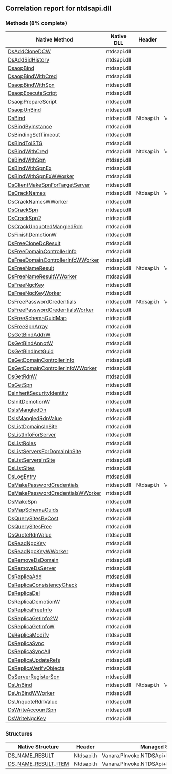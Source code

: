 ## Correlation report for ntdsapi.dll
### Methods (8% complete)
Native Method | Native DLL | Header | Managed Method
---- | ---- | ---- | ----
[DsAddCloneDCW](https://www.google.com/search?num=5&q=DsAddCloneDCW+site%3Amsdn.microsoft.com) | ntdsapi.dll |  | 
[DsAddSidHistory](https://www.google.com/search?num=5&q=DsAddSidHistory+site%3Amsdn.microsoft.com) | ntdsapi.dll |  | 
[DsaopBind](https://www.google.com/search?num=5&q=DsaopBind+site%3Amsdn.microsoft.com) | ntdsapi.dll |  | 
[DsaopBindWithCred](https://www.google.com/search?num=5&q=DsaopBindWithCred+site%3Amsdn.microsoft.com) | ntdsapi.dll |  | 
[DsaopBindWithSpn](https://www.google.com/search?num=5&q=DsaopBindWithSpn+site%3Amsdn.microsoft.com) | ntdsapi.dll |  | 
[DsaopExecuteScript](https://www.google.com/search?num=5&q=DsaopExecuteScript+site%3Amsdn.microsoft.com) | ntdsapi.dll |  | 
[DsaopPrepareScript](https://www.google.com/search?num=5&q=DsaopPrepareScript+site%3Amsdn.microsoft.com) | ntdsapi.dll |  | 
[DsaopUnBind](https://www.google.com/search?num=5&q=DsaopUnBind+site%3Amsdn.microsoft.com) | ntdsapi.dll |  | 
[DsBind](https://www.google.com/search?num=5&q=DsBind+site%3Amsdn.microsoft.com) | ntdsapi.dll | Ntdsapi.h | Vanara.PInvoke.NTDSApi.DsBind
[DsBindByInstance](https://www.google.com/search?num=5&q=DsBindByInstance+site%3Amsdn.microsoft.com) | ntdsapi.dll |  | 
[DsBindingSetTimeout](https://www.google.com/search?num=5&q=DsBindingSetTimeout+site%3Amsdn.microsoft.com) | ntdsapi.dll |  | 
[DsBindToISTG](https://www.google.com/search?num=5&q=DsBindToISTG+site%3Amsdn.microsoft.com) | ntdsapi.dll |  | 
[DsBindWithCred](https://www.google.com/search?num=5&q=DsBindWithCred+site%3Amsdn.microsoft.com) | ntdsapi.dll | Ntdsapi.h | Vanara.PInvoke.NTDSApi.DsBindWithCred
[DsBindWithSpn](https://www.google.com/search?num=5&q=DsBindWithSpn+site%3Amsdn.microsoft.com) | ntdsapi.dll |  | 
[DsBindWithSpnEx](https://www.google.com/search?num=5&q=DsBindWithSpnEx+site%3Amsdn.microsoft.com) | ntdsapi.dll |  | 
[DsBindWithSpnExWWorker](https://www.google.com/search?num=5&q=DsBindWithSpnExWWorker+site%3Amsdn.microsoft.com) | ntdsapi.dll |  | 
[DsClientMakeSpnForTargetServer](https://www.google.com/search?num=5&q=DsClientMakeSpnForTargetServer+site%3Amsdn.microsoft.com) | ntdsapi.dll |  | 
[DsCrackNames](https://www.google.com/search?num=5&q=DsCrackNames+site%3Amsdn.microsoft.com) | ntdsapi.dll | Ntdsapi.h | Vanara.PInvoke.NTDSApi.DsCrackNames
[DsCrackNamesWWorker](https://www.google.com/search?num=5&q=DsCrackNamesWWorker+site%3Amsdn.microsoft.com) | ntdsapi.dll |  | 
[DsCrackSpn](https://www.google.com/search?num=5&q=DsCrackSpn+site%3Amsdn.microsoft.com) | ntdsapi.dll |  | 
[DsCrackSpn2](https://www.google.com/search?num=5&q=DsCrackSpn2+site%3Amsdn.microsoft.com) | ntdsapi.dll |  | 
[DsCrackUnquotedMangledRdn](https://www.google.com/search?num=5&q=DsCrackUnquotedMangledRdn+site%3Amsdn.microsoft.com) | ntdsapi.dll |  | 
[DsFinishDemotionW](https://www.google.com/search?num=5&q=DsFinishDemotionW+site%3Amsdn.microsoft.com) | ntdsapi.dll |  | 
[DsFreeCloneDcResult](https://www.google.com/search?num=5&q=DsFreeCloneDcResult+site%3Amsdn.microsoft.com) | ntdsapi.dll |  | 
[DsFreeDomainControllerInfo](https://www.google.com/search?num=5&q=DsFreeDomainControllerInfo+site%3Amsdn.microsoft.com) | ntdsapi.dll |  | 
[DsFreeDomainControllerInfoWWorker](https://www.google.com/search?num=5&q=DsFreeDomainControllerInfoWWorker+site%3Amsdn.microsoft.com) | ntdsapi.dll |  | 
[DsFreeNameResult](https://www.google.com/search?num=5&q=DsFreeNameResult+site%3Amsdn.microsoft.com) | ntdsapi.dll | Ntdsapi.h | Vanara.PInvoke.NTDSApi.DsFreeNameResult
[DsFreeNameResultWWorker](https://www.google.com/search?num=5&q=DsFreeNameResultWWorker+site%3Amsdn.microsoft.com) | ntdsapi.dll |  | 
[DsFreeNgcKey](https://www.google.com/search?num=5&q=DsFreeNgcKey+site%3Amsdn.microsoft.com) | ntdsapi.dll |  | 
[DsFreeNgcKeyWorker](https://www.google.com/search?num=5&q=DsFreeNgcKeyWorker+site%3Amsdn.microsoft.com) | ntdsapi.dll |  | 
[DsFreePasswordCredentials](https://www.google.com/search?num=5&q=DsFreePasswordCredentials+site%3Amsdn.microsoft.com) | ntdsapi.dll | Ntdsapi.h | Vanara.PInvoke.NTDSApi.DsFreePasswordCredentials
[DsFreePasswordCredentialsWorker](https://www.google.com/search?num=5&q=DsFreePasswordCredentialsWorker+site%3Amsdn.microsoft.com) | ntdsapi.dll |  | 
[DsFreeSchemaGuidMap](https://www.google.com/search?num=5&q=DsFreeSchemaGuidMap+site%3Amsdn.microsoft.com) | ntdsapi.dll |  | 
[DsFreeSpnArray](https://www.google.com/search?num=5&q=DsFreeSpnArray+site%3Amsdn.microsoft.com) | ntdsapi.dll |  | 
[DsGetBindAddrW](https://www.google.com/search?num=5&q=DsGetBindAddrW+site%3Amsdn.microsoft.com) | ntdsapi.dll |  | 
[DsGetBindAnnotW](https://www.google.com/search?num=5&q=DsGetBindAnnotW+site%3Amsdn.microsoft.com) | ntdsapi.dll |  | 
[DsGetBindInstGuid](https://www.google.com/search?num=5&q=DsGetBindInstGuid+site%3Amsdn.microsoft.com) | ntdsapi.dll |  | 
[DsGetDomainControllerInfo](https://www.google.com/search?num=5&q=DsGetDomainControllerInfo+site%3Amsdn.microsoft.com) | ntdsapi.dll |  | 
[DsGetDomainControllerInfoWWorker](https://www.google.com/search?num=5&q=DsGetDomainControllerInfoWWorker+site%3Amsdn.microsoft.com) | ntdsapi.dll |  | 
[DsGetRdnW](https://www.google.com/search?num=5&q=DsGetRdnW+site%3Amsdn.microsoft.com) | ntdsapi.dll |  | 
[DsGetSpn](https://www.google.com/search?num=5&q=DsGetSpn+site%3Amsdn.microsoft.com) | ntdsapi.dll |  | 
[DsInheritSecurityIdentity](https://www.google.com/search?num=5&q=DsInheritSecurityIdentity+site%3Amsdn.microsoft.com) | ntdsapi.dll |  | 
[DsInitDemotionW](https://www.google.com/search?num=5&q=DsInitDemotionW+site%3Amsdn.microsoft.com) | ntdsapi.dll |  | 
[DsIsMangledDn](https://www.google.com/search?num=5&q=DsIsMangledDn+site%3Amsdn.microsoft.com) | ntdsapi.dll |  | 
[DsIsMangledRdnValue](https://www.google.com/search?num=5&q=DsIsMangledRdnValue+site%3Amsdn.microsoft.com) | ntdsapi.dll |  | 
[DsListDomainsInSite](https://www.google.com/search?num=5&q=DsListDomainsInSite+site%3Amsdn.microsoft.com) | ntdsapi.dll |  | 
[DsListInfoForServer](https://www.google.com/search?num=5&q=DsListInfoForServer+site%3Amsdn.microsoft.com) | ntdsapi.dll |  | 
[DsListRoles](https://www.google.com/search?num=5&q=DsListRoles+site%3Amsdn.microsoft.com) | ntdsapi.dll |  | 
[DsListServersForDomainInSite](https://www.google.com/search?num=5&q=DsListServersForDomainInSite+site%3Amsdn.microsoft.com) | ntdsapi.dll |  | 
[DsListServersInSite](https://www.google.com/search?num=5&q=DsListServersInSite+site%3Amsdn.microsoft.com) | ntdsapi.dll |  | 
[DsListSites](https://www.google.com/search?num=5&q=DsListSites+site%3Amsdn.microsoft.com) | ntdsapi.dll |  | 
[DsLogEntry](https://www.google.com/search?num=5&q=DsLogEntry+site%3Amsdn.microsoft.com) | ntdsapi.dll |  | 
[DsMakePasswordCredentials](https://www.google.com/search?num=5&q=DsMakePasswordCredentials+site%3Amsdn.microsoft.com) | ntdsapi.dll | Ntdsapi.h | Vanara.PInvoke.NTDSApi.DsMakePasswordCredentials
[DsMakePasswordCredentialsWWorker](https://www.google.com/search?num=5&q=DsMakePasswordCredentialsWWorker+site%3Amsdn.microsoft.com) | ntdsapi.dll |  | 
[DsMakeSpn](https://www.google.com/search?num=5&q=DsMakeSpn+site%3Amsdn.microsoft.com) | ntdsapi.dll |  | 
[DsMapSchemaGuids](https://www.google.com/search?num=5&q=DsMapSchemaGuids+site%3Amsdn.microsoft.com) | ntdsapi.dll |  | 
[DsQuerySitesByCost](https://www.google.com/search?num=5&q=DsQuerySitesByCost+site%3Amsdn.microsoft.com) | ntdsapi.dll |  | 
[DsQuerySitesFree](https://www.google.com/search?num=5&q=DsQuerySitesFree+site%3Amsdn.microsoft.com) | ntdsapi.dll |  | 
[DsQuoteRdnValue](https://www.google.com/search?num=5&q=DsQuoteRdnValue+site%3Amsdn.microsoft.com) | ntdsapi.dll |  | 
[DsReadNgcKey](https://www.google.com/search?num=5&q=DsReadNgcKey+site%3Amsdn.microsoft.com) | ntdsapi.dll |  | 
[DsReadNgcKeyWWorker](https://www.google.com/search?num=5&q=DsReadNgcKeyWWorker+site%3Amsdn.microsoft.com) | ntdsapi.dll |  | 
[DsRemoveDsDomain](https://www.google.com/search?num=5&q=DsRemoveDsDomain+site%3Amsdn.microsoft.com) | ntdsapi.dll |  | 
[DsRemoveDsServer](https://www.google.com/search?num=5&q=DsRemoveDsServer+site%3Amsdn.microsoft.com) | ntdsapi.dll |  | 
[DsReplicaAdd](https://www.google.com/search?num=5&q=DsReplicaAdd+site%3Amsdn.microsoft.com) | ntdsapi.dll |  | 
[DsReplicaConsistencyCheck](https://www.google.com/search?num=5&q=DsReplicaConsistencyCheck+site%3Amsdn.microsoft.com) | ntdsapi.dll |  | 
[DsReplicaDel](https://www.google.com/search?num=5&q=DsReplicaDel+site%3Amsdn.microsoft.com) | ntdsapi.dll |  | 
[DsReplicaDemotionW](https://www.google.com/search?num=5&q=DsReplicaDemotionW+site%3Amsdn.microsoft.com) | ntdsapi.dll |  | 
[DsReplicaFreeInfo](https://www.google.com/search?num=5&q=DsReplicaFreeInfo+site%3Amsdn.microsoft.com) | ntdsapi.dll |  | 
[DsReplicaGetInfo2W](https://www.google.com/search?num=5&q=DsReplicaGetInfo2W+site%3Amsdn.microsoft.com) | ntdsapi.dll |  | 
[DsReplicaGetInfoW](https://www.google.com/search?num=5&q=DsReplicaGetInfoW+site%3Amsdn.microsoft.com) | ntdsapi.dll |  | 
[DsReplicaModify](https://www.google.com/search?num=5&q=DsReplicaModify+site%3Amsdn.microsoft.com) | ntdsapi.dll |  | 
[DsReplicaSync](https://www.google.com/search?num=5&q=DsReplicaSync+site%3Amsdn.microsoft.com) | ntdsapi.dll |  | 
[DsReplicaSyncAll](https://www.google.com/search?num=5&q=DsReplicaSyncAll+site%3Amsdn.microsoft.com) | ntdsapi.dll |  | 
[DsReplicaUpdateRefs](https://www.google.com/search?num=5&q=DsReplicaUpdateRefs+site%3Amsdn.microsoft.com) | ntdsapi.dll |  | 
[DsReplicaVerifyObjects](https://www.google.com/search?num=5&q=DsReplicaVerifyObjects+site%3Amsdn.microsoft.com) | ntdsapi.dll |  | 
[DsServerRegisterSpn](https://www.google.com/search?num=5&q=DsServerRegisterSpn+site%3Amsdn.microsoft.com) | ntdsapi.dll |  | 
[DsUnBind](https://www.google.com/search?num=5&q=DsUnBind+site%3Amsdn.microsoft.com) | ntdsapi.dll | Ntdsapi.h | Vanara.PInvoke.NTDSApi.DsUnBind
[DsUnBindWWorker](https://www.google.com/search?num=5&q=DsUnBindWWorker+site%3Amsdn.microsoft.com) | ntdsapi.dll |  | 
[DsUnquoteRdnValue](https://www.google.com/search?num=5&q=DsUnquoteRdnValue+site%3Amsdn.microsoft.com) | ntdsapi.dll |  | 
[DsWriteAccountSpn](https://www.google.com/search?num=5&q=DsWriteAccountSpn+site%3Amsdn.microsoft.com) | ntdsapi.dll |  | 
[DsWriteNgcKey](https://www.google.com/search?num=5&q=DsWriteNgcKey+site%3Amsdn.microsoft.com) | ntdsapi.dll |  | 
### Structures
Native Structure | Header | Managed Structure
---- | ---- | ----
[DS_NAME_RESULT](https://www.google.com/search?num=5&q=DS_NAME_RESULT+site%3Amsdn.microsoft.com) | Ntdsapi.h | Vanara.PInvoke.NTDSApi+DS_NAME_RESULT
[DS_NAME_RESULT_ITEM](https://www.google.com/search?num=5&q=DS_NAME_RESULT_ITEM+site%3Amsdn.microsoft.com) | Ntdsapi.h | Vanara.PInvoke.NTDSApi+DS_NAME_RESULT_ITEM
